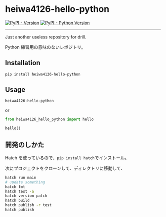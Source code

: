 # heiwa4126-hello-python

[![PyPI - Version](https://img.shields.io/pypi/v/heiwa4126-hello-python.svg)](https://pypi.org/project/heiwa4126-hello-python)
[![PyPI - Python Version](https://img.shields.io/pypi/pyversions/heiwa4126-hello-python.svg)](https://pypi.org/project/heiwa4126-hello-python)

---

Just another useless repository for drill.

Python 練習用の意味のないレポジトリ。

## Installation

```sh
pip install heiwa4126-hello-python
```

## Usage

```sh
heiwa4126-hello-python
```

or

```python
from heiwa4126_hello_python import hello

hello()
```

## 開発のしかた

Hatch を使っているので、`pip install hatch`でインストール。

次にプロジェクトをクローンして、ディレクトリに移動して、

```sh
hatch run main
# update something
hatch fmt
hatch test -a
hatch version patch
hatch build
hatch publish -r test
hatch publish
```

